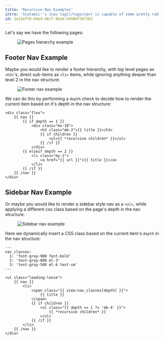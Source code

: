 ```yaml
---
title: 'Recursive Nav Examples'
intro: 'Statamic''s [nav tag](/tags/nav) is capable of some pretty rad stuff, but recursion can be a little bit hard on the old brain (on the old brain).'
id: 1e22effb-69e4-46cf-9bad-6500d7347362
---
```

Let's say we have the following pages:

<figure>
    <img src="/img/knowledge-base/recursive-nav-pages.png" alt="Pages hierarchy example">
</figure>

## Footer Nav Example

Maybe you would like to render a footer hierarchy, with top level pages as `<h3>`'s, direct sub-items as `<li>` items, while ignoring anything deeper than level 2 in the nav structure:

<figure>
    <img src="/img/knowledge-base/recursive-nav-footer-example.png" alt="Footer nav example">
</figure>

We can do this by performing a `depth` check to decide how to render the current item based on it's depth in the nav structure:

```antlers
<div class="flex">
    {{ nav }}
        {{ if depth == 1 }}
            <div class="mx-10">
                <h3 class="mb-2">{{ title }}</h3>
                {{ if children }}
                    <ul>{{ *recursive children* }}</ul>
                {{ /if }}
            </div>
        {{ elseif depth == 2 }}
            <li class="my-1">
                <a href="{{ url }}">{{ title }}</a>
            </li>
        {{ /if }}
    {{ /nav }}
</div>
```

## Sidebar Nav Example

Or maybe you would like to render a sidebar style nav as a `<ul>`, while applying a different css class based on the page's depth in the nav structure:

<figure>
    <img src="/img/knowledge-base/recursive-nav-sidebar-example.png" alt="Sidebar nav example">
</figure>

Here we dynamically insert a CSS class based on the current item's `depth` in the nav structure:

```antlers
---
nav_classes:
  1: 'font-gray-900 font-bold'
  2: 'text-gray-800 ml-3'
  3: 'text-gray-500 ml-6 text-sm'
---

<ul class="leading-loose">
    {{ nav }}
        <li>
            <span class="{{ view:nav_classes[depth] }}">
                {{ title }}
            </span>
            {{ if children }}
                <ul class="{{ depth == 1 ?= 'mb-4' }}">
                    {{ *recursive children* }}
                </ul>
            {{ /if }}
        </li>
    {{ /nav }}
</div>
```
